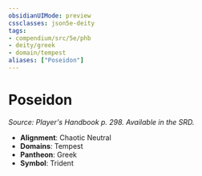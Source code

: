 ```yaml
---
obsidianUIMode: preview
cssclasses: json5e-deity
tags:
- compendium/src/5e/phb
- deity/greek
- domain/tempest
aliases: ["Poseidon"]
---
```

# Poseidon
*Source: Player's Handbook p. 298. Available in the SRD.* 

- **Alignment**: Chaotic Neutral
- **Domains**: Tempest
- **Pantheon**: Greek
- **Symbol**: Trident